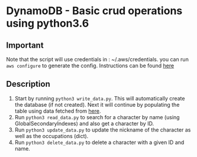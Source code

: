 
# DynamoDB - Basic crud operations using python3.6



## Important
Note that the script will use credentials in : ~/.aws/credentials. 
you can run `aws configure` to generate the config.
Instructions can be found [here](https://docs.aws.amazon.com/cli/latest/reference/configure/) 

## Description

 1. Start by running `python3 write_data.py`. This will automatically
    create the database (if not created). Next it will continue by
    populating the table using data fetched from [here](https://www.breakingbadapi.com/api/characters).
 2. Run `python3 read_data.py` to search for a character by name (using
    GlobalSecondaryIndexes) and also get a character by ID.
 3. Run `python3 update_data.py` to update the nickname of the character
    as well as the occupations (dict).
 4. Run `python3 delete_data.py` to delete a character with a given ID
    and name.
